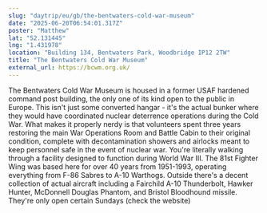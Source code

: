 ```yaml
---
slug: "daytrip/eu/gb/the-bentwaters-cold-war-museum"
date: "2025-06-20T06:54:01.317Z"
poster: "Matthew"
lat: "52.131445"
lng: "1.431978"
location: "Building 134, Bentwaters Park, Woodbridge IP12 2TW"
title: "The Bentwaters Cold War Museum"
external_url: https://bcwm.org.uk/
---
```

The Bentwaters Cold War Museum is housed in a former USAF hardened command post building, the only one of its kind open to the public in Europe. This isn't just some converted hangar - it's the actual bunker where they would have coordinated nuclear deterrence operations during the Cold War.
What makes it properly nerdy is that volunteers spent three years restoring the main War Operations Room and Battle Cabin to their original condition, complete with decontamination showers and airlocks meant to keep personnel safe in the event of nuclear war. You're literally walking through a facility designed to function during World War III.
The 81st Fighter Wing was based here for over 40 years from 1951-1993, operating everything from F-86 Sabres to A-10 Warthogs. Outside there's a decent collection of actual aircraft including a Fairchild A-10 Thunderbolt, Hawker Hunter, McDonnell Douglas Phantom, and Bristol Bloodhound missile.
They're only open certain Sundays (check the website)